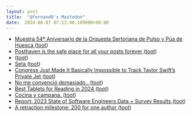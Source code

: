 ```yaml
---
layout: post
title:  "@fernand0's Mastodon"
date:  2024-06-07 07:13:40.169000+00:00
---
```

*  [Muestra 54º Aniversario de la Orquesta Sertoriana de Pulso y Púa de Huesca ](https://www.eldiariodehuesca.com/categoria-02/muestra-54o-aniversario-orquesta-sertoriana-pulso-pua-huesca_2701_103.htm) ([toot](https://mastodon.social/@fernand0/112574098320120260))
*  [Posthaven is the safe place for all your posts forever ](https://posthaven.com/pledg) ([toot](https://mastodon.social/@fernand0/112572642456777400))
*  [ ](https://mastodon.online/@JProl) ([toot](https://mastodon.social/@fernand0/112571069030444245))
*  [Seta ](https://www.flickr.com/photos/fernand0/53763795103) ([toot](https://mastodon.social/@fernand0/112570869929396676))
*  [Congress Just Made It Basically Impossible to Track Taylor Swift’s Private Jet ](https://gizmodo.com/congress-just-made-it-way-harder-to-track-taylor-swift-185149238) ([toot](https://mastodon.social/@fernand0/112570810155947480))
*  [No me convenció demasiado.. ](https://mastodon.social/@fernand0/112570773093366919) ([toot](https://mastodon.social/@fernand0/112570773093366919))
*  [Best Tablets for Reading in 2024 ](https://en.gamerslive.fr/best-tablets-for-reading-in-2024-155727.htm) ([toot](https://mastodon.social/@fernand0/112570629113555734))
*  [Cocina y campana. ](https://avecesunafoto.wordpress.com/2024/06/06/cocina-y-campana) ([toot](https://mastodon.social/@fernand0/112570391962210938))
*  [Report: 2023 State of Software Engineers Data + Survey Results ](https://hired.com/state-of-software-engineers/2023) ([toot](https://mastodon.social/@fernand0/112570346466321927))
*  [A retraction milestone: 200 for one author ](https://retractionwatch.com/2024/05/22/a-retraction-milestone-200-for-one-author) ([toot](https://mastodon.social/@fernand0/112570150840224716))
